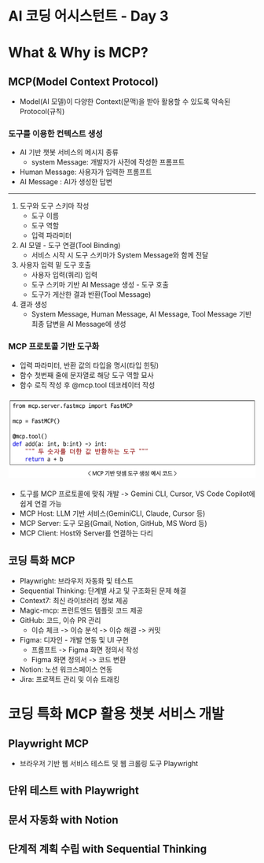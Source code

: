 # AI 코딩 어시스턴트 - Day 3
# What & Why is MCP?
## MCP(Model Context Protocol)
- Model(AI 모델)이 다양한 Context(문맥)을 받아 활용할 수 있도록 약속된 Protocol(규칙)
### 도구를 이용한 컨텍스트 생성
- AI 기반 챗봇 서비스의 메시지 종류
  - system Message: 개발자가 사전에 작성한 프롬프트
- Human Message: 사용자가 입력한 프롬프트
- AI Message : AI가 생성한 답변
---
1. 도구와 도구 스키마 작성
   - 도구 이름
   - 도구 역할
   - 입력 파라미터
2. AI 모델 - 도구 연결(Tool Binding)
   - 서비스 시작 시 도구 스키마가 System Message와 함께 전달
3. 사용자 입력 밑 도구 호출
   - 사용자 입력(쿼리) 입력
   - 도구 스키마 기반 AI Message 생성 - 도구 호출
   - 도구가 게산한 결과 반환(Tool Message)
4. 결과 생성
   - System Message, Human Message, AI Message, Tool Message 기반 최종 답변을 AI Message에 생성
### MCP 프로토콜 기반 도구화
- 입력 파라미터, 반환 값의 타입을 명시(타입 힌팅)
- 함수 첫번째 줄에 문자열로 해당 도구 역할 묘사
- 함수 로직 작성 후 @mcp.tool 데코레이터 작성
#### ![alt text](image.png)
- 도구를 MCP 프로토콜에 맞춰 개발 -> Gemini CLI, Cursor, VS Code Copilot에 쉽게 연결 가능
- MCP Host: LLM 기반 서비스(GeminiCLI, Claude, Cursor 등)
- MCP Server: 도구 모음(Gmail, Notion, GitHub, MS Word 등)
- MCP Client: Host와 Server를 연결하는 다리
## 코딩 특화 MCP
- Playwright: 브라우저 자동화 및 테스트
- Sequential Thinking: 단계별 사고 및 구조화된 문제 해결
- Context7: 최신 라이브러리 정보 제공
- Magic-mcp: 프런트엔드 템플릿 코드 제공
- GitHub: 코드, 이슈 PR 관리
  - 이슈 체크 -> 이슈 분석 -> 이슈 해결 -> 커밋
- Figma: 디자인 - 개발 연동 및 UI 구현
  - 프롬프트 -> Figma 화면 정의서 작성
  - Figma 화면 정의서 -> 코드 변환
- Notion: 노션 워크스페이스 연동
- Jira: 프로젝트 관리 및 이슈 트래킹
# 코딩 특화 MCP 활용 챗봇 서비스 개발
## Playwright MCP
- 브라우저 기반 웹 서비스 테스트 및 웹 크롤링 도구 Playwright


## 단위 테스트 with Playwright
## 문서 자동화 with Notion
## 단계적 계획 수립 with Sequential Thinking